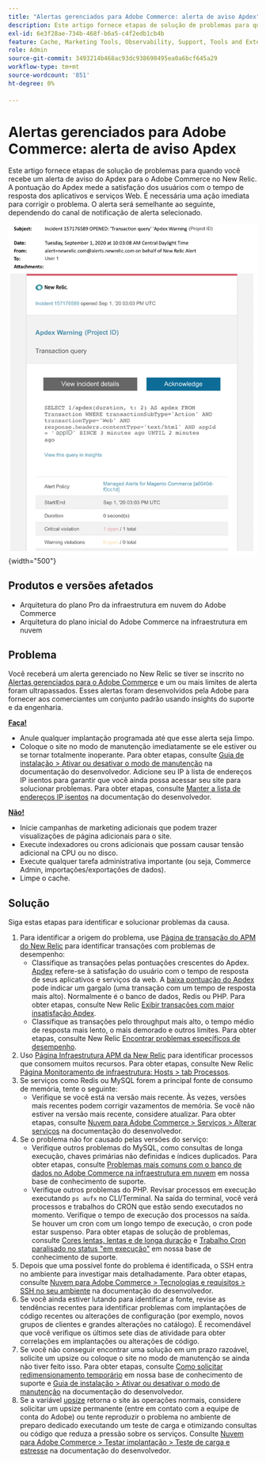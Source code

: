 ```yaml
---
title: "Alertas gerenciados para Adobe Commerce: alerta de aviso Apdex"
description: Este artigo fornece etapas de solução de problemas para quando você recebe um alerta de aviso do Apdex para o Adobe Commerce no New Relic. A pontuação do Apdex mede a satisfação dos usuários com o tempo de resposta dos aplicativos e serviços Web. É necessária uma ação imediata para corrigir o problema. O alerta será semelhante ao seguinte, dependendo do canal de notificação de alerta selecionado.
exl-id: 6e3f28ae-734b-468f-b6a5-c4f2edb1cb4b
feature: Cache, Marketing Tools, Observability, Support, Tools and External Services
role: Admin
source-git-commit: 3493214b468ac93dc938690495ea0a6bcf645a29
workflow-type: tm+mt
source-wordcount: '851'
ht-degree: 0%

---
```


# Alertas gerenciados para Adobe Commerce: alerta de aviso Apdex

Este artigo fornece etapas de solução de problemas para quando você recebe um alerta de aviso do Apdex para o Adobe Commerce no New Relic. A pontuação do Apdex mede a satisfação dos usuários com o tempo de resposta dos aplicativos e serviços Web. É necessária uma ação imediata para corrigir o problema. O alerta será semelhante ao seguinte, dependendo do canal de notificação de alerta selecionado.

![alerta de aviso apdex](assets/apdex-warning-magento-managed.png){width="500"}

## Produtos e versões afetados

* Arquitetura do plano Pro da infraestrutura em nuvem do Adobe Commerce
* Arquitetura do plano inicial do Adobe Commerce na infraestrutura em nuvem

## Problema

Você receberá um alerta gerenciado no New Relic se tiver se inscrito no [Alertas gerenciados para o Adobe Commerce](/help/support-tools/managed-alerts-for-adobe-commerce/managed-alerts-for-magento-commerce.md) e um ou mais limites de alerta foram ultrapassados. Esses alertas foram desenvolvidos pela Adobe para fornecer aos comerciantes um conjunto padrão usando insights do suporte e da engenharia.

<u> **Faça!** </u>

* Anule qualquer implantação programada até que esse alerta seja limpo.
* Coloque o site no modo de manutenção imediatamente se ele estiver ou se tornar totalmente inoperante. Para obter etapas, consulte  [Guia de instalação > Ativar ou desativar o modo de manutenção](https://devdocs.magento.com/guides/v2.4/install-gde/install/cli/install-cli-subcommands-maint.html?itm_source=devdocs&amp;itm_medium=search_page&amp;itm_campaign=federated_search&amp;itm_term=mainten) na documentação do desenvolvedor. Adicione seu IP à lista de endereços IP isentos para garantir que você ainda possa acessar seu site para solucionar problemas. Para obter etapas, consulte [Manter a lista de endereços IP isentos](https://devdocs.magento.com/guides/v2.4/install-gde/install/cli/install-cli-subcommands-maint.html?itm_source=devdocs&amp;itm_medium=search_page&amp;itm_campaign=federated_search&amp;itm_term=mainten#instgde-cli-maint-exempt) na documentação do desenvolvedor.

<u>**Não!**</u>

* Inicie campanhas de marketing adicionais que podem trazer visualizações de página adicionais para o site.
* Execute indexadores ou crons adicionais que possam causar tensão adicional na CPU ou no disco.
* Execute qualquer tarefa administrativa importante (ou seja, Commerce Admin, importações/exportações de dados).
* Limpe o cache.

## Solução

Siga estas etapas para identificar e solucionar problemas da causa.

1. Para identificar a origem do problema, use [Página de transação do APM do New Relic](https://docs.newrelic.com/docs/apm/applications-menu/monitoring/transactions-page-find-specific-performance-problems) para identificar transações com problemas de desempenho:
   * Classifique as transações pelas pontuações crescentes do Apdex. [Apdex](https://docs.newrelic.com/docs/apm/new-relic-apm/apdex/apdex-measure-user-satisfaction) refere-se à satisfação do usuário com o tempo de resposta de seus aplicativos e serviços da web. A [baixa pontuação do Apdex](/help/support-tools/managed-alerts-for-adobe-commerce/managed-alerts-for-magento-commerce-apdex-warning-alert.md) pode indicar um gargalo (uma transação com um tempo de resposta mais alto). Normalmente é o banco de dados, Redis ou PHP. Para obter etapas, consulte New Relic [Exibir transações com maior insatisfação Apdex](https://docs.newrelic.com/docs/apm/new-relic-apm/apdex/view-your-apdex-score#apdex-dissat).
   * Classifique as transações pelo throughput mais alto, o tempo médio de resposta mais lento, o mais demorado e outros limites. Para obter etapas, consulte New Relic [Encontrar problemas específicos de desempenho](https://docs.newrelic.com/docs/apm/applications-menu/monitoring/transactions-page-find-specific-performance-problems).
1. Uso [Página Infraestrutura APM da New Relic](https://docs.newrelic.com/docs/infrastructure/infrastructure-ui-pages/infra-hosts-ui-page/) para identificar processos que consomem muitos recursos. Para obter etapas, consulte New Relic [Página Monitoramento de infraestrutura: Hosts > tab Processos](https://docs.newrelic.com/docs/infrastructure/infrastructure-ui-pages/infra-hosts-ui-page/#processes).
1. Se serviços como Redis ou MySQL forem a principal fonte de consumo de memória, tente o seguinte:
   * Verifique se você está na versão mais recente. Às vezes, versões mais recentes podem corrigir vazamentos de memória. Se você não estiver na versão mais recente, considere atualizar. Para obter etapas, consulte [Nuvem para Adobe Commerce > Serviços > Alterar serviços](https://experienceleague.adobe.com/docs/commerce-cloud-service/user-guide/configure/service/services-yaml.html) na documentação do desenvolvedor.
1. Se o problema não for causado pelas versões do serviço:
   * Verifique outros problemas do MySQL, como consultas de longa execução, chaves primárias não definidas e índices duplicados. Para obter etapas, consulte [Problemas mais comuns com o banco de dados no Adobe Commerce na infraestrutura em nuvem](https://experienceleague.adobe.com/docs/commerce-operations/implementation-playbook/best-practices/maintenance/resolve-database-performance-issues.html) em nossa base de conhecimento de suporte.
   * Verifique outros problemas do PHP. Revisar processos em execução executando `ps aufx` no CLI/Terminal. Na saída do terminal, você verá processos e trabalhos do CRON que estão sendo executados no momento. Verifique o tempo de execução dos processos na saída. Se houver um cron com um longo tempo de execução, o cron pode estar suspenso. Para obter etapas de solução de problemas, consulte [Cores lentas, lentas e de longa duração](/help/troubleshooting/miscellaneous/slow-performance-slow-and-long-running-crons.md) e [Trabalho Cron paralisado no status &quot;em execução&quot;](/help/troubleshooting/miscellaneous/cron-job-is-stuck-in-running-status.md) em nossa base de conhecimento de suporte.
1. Depois que uma possível fonte do problema é identificada, o SSH entra no ambiente para investigar mais detalhadamente. Para obter etapas, consulte [Nuvem para Adobe Commerce > Tecnologias e requisitos > SSH no seu ambiente](https://devdocs.magento.com/cloud/env/environments-ssh.html#ssh) na documentação do desenvolvedor.
1. Se você ainda estiver lutando para identificar a fonte, revise as tendências recentes para identificar problemas com implantações de código recentes ou alterações de configuração (por exemplo, novos grupos de clientes e grandes alterações no catálogo). É recomendável que você verifique os últimos sete dias de atividade para obter correlações em implantações ou alterações de código.
1. Se você não conseguir encontrar uma solução em um prazo razoável, solicite um upsize ou coloque o site no modo de manutenção se ainda não tiver feito isso. Para obter etapas, consulte [Como solicitar redimensionamento temporário](/help/how-to/general/how-to-request-temporary-magento-upsize.md) em nossa base de conhecimento de suporte e [Guia de instalação > Ativar ou desativar o modo de manutenção](https://devdocs.magento.com/guides/v2.4/install-gde/install/cli/install-cli-subcommands-maint.html?itm_source=devdocs&amp;itm_medium=search_page&amp;itm_campaign=federated_search&amp;itm_term=mainten) na documentação do desenvolvedor.
1. Se a variável [upsize](/help/how-to/general/how-to-request-temporary-magento-upsize.md) retorna o site às operações normais, considere solicitar um upsize permanente (entre em contato com a equipe de conta do Adobe) ou tente reproduzir o problema no ambiente de preparo dedicado executando um teste de carga e otimizando consultas ou código que reduza a pressão sobre os serviços. Consulte [Nuvem para Adobe Commerce > Testar implantação > Teste de carga e estresse](https://devdocs.magento.com/cloud/live/stage-prod-test.html#loadtest) na documentação do desenvolvedor.
